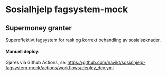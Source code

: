 # Sosialhjelp fagsystem-mock
## Supermoney granter
Supereffektivt fagsystem for rask og korrekt behandling av sosialsøknader.

#### Manuell deploy:
Gjøres via Github Actions, se: https://github.com/navikt/sosialhjelp-fagsystem-mock/actions/workflows/deploy_dev.yml
